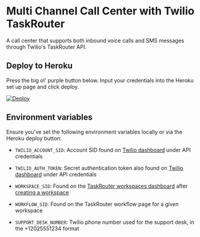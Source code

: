 # Multi Channel Call Center with Twilio TaskRouter
A call center that supports both inbound voice calls and SMS messages through
Twilio's TaskRouter API.


## Deploy to Heroku
Press the big ol' purple button below. Input your credentials into the Heroku
set up page and click deploy.

[![Deploy](https://www.herokucdn.com/deploy/button.png)](https://heroku.com/deploy?template=https://github.com/makaimc/taskrouter-multi-channel-call-center)


## Environment variables
Ensure you've set the following environment variables locally or via the
Heroku deploy button:

* ``TWILIO_ACCOUNT_SID``: Account SID found on 
  [Twilio dashboard](https://www.twilio.com/user/account/voice-messaging) 
  under API credentials

* ``TWILIO_AUTH_TOKEN``: Secret authentication token also found on 
  [Twilio dashboard](https://www.twilio.com/user/account/voice-messaging) 
  under API credentials

* ``WORKSPACE_SID``: Found on the 
  [TaskRouter workspaces dashboard](https://www.twilio.com/user/account/taskrouter/workspaces)
  after [creating a workspace](https://www.twilio.com/user/account/taskrouter/workspaces/create)

* ``WORKFLOW_SID``: Found on the TaskRouter workflow page for a given 
  workspace

* ``SUPPORT_DESK_NUMBER``: Twilio phone number used for the support desk,
  in the +12025551234 format
